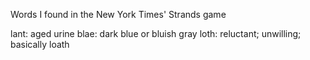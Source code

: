 Words I found in the New York Times' Strands game

lant: aged urine
blae: dark blue or bluish gray
loth: reluctant; unwilling; basically loath
